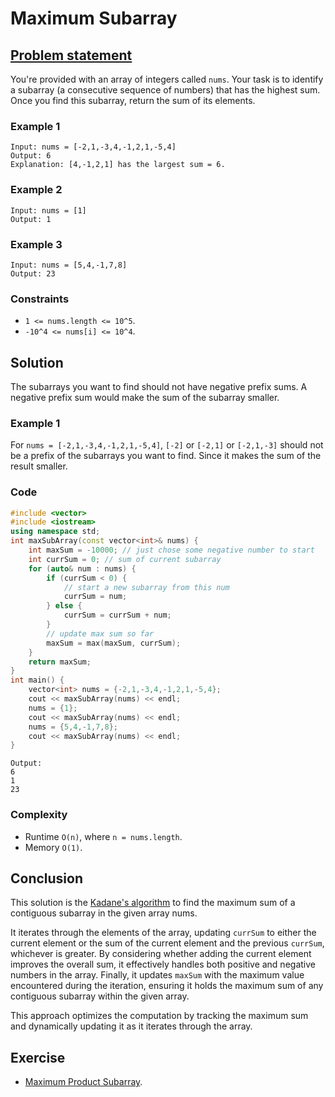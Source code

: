 # Maximum Subarray

## [Problem statement](https://leetcode.com/problems/maximum-subarray/)

You're provided with an array of integers called `nums`. Your task is to identify a subarray (a consecutive sequence of numbers) that has the highest sum. Once you find this subarray, return the sum of its elements.



### Example 1
```text
Input: nums = [-2,1,-3,4,-1,2,1,-5,4]
Output: 6
Explanation: [4,-1,2,1] has the largest sum = 6.
```

### Example 2
```text
Input: nums = [1]
Output: 1
```

### Example 3
```text
Input: nums = [5,4,-1,7,8]
Output: 23
```

### Constraints

* `1 <= nums.length <= 10^5`.
* `-10^4 <= nums[i] <= 10^4`.
 
## Solution

The subarrays you want to find should not have negative prefix sums. A negative prefix sum would make the sum of the subarray smaller.

### Example 1
For `nums = [-2,1,-3,4,-1,2,1,-5,4]`, `[-2]` or `[-2,1]` or `[-2,1,-3]` should not be a prefix of the subarrays you want to find. Since it makes the sum of the result smaller.

### Code

```cpp
#include <vector>
#include <iostream>
using namespace std;
int maxSubArray(const vector<int>& nums) {
    int maxSum = -10000; // just chose some negative number to start
    int currSum = 0; // sum of current subarray
    for (auto& num : nums) {
        if (currSum < 0) {
            // start a new subarray from this num
            currSum = num;
        } else {
            currSum = currSum + num;
        }
        // update max sum so far
        maxSum = max(maxSum, currSum);
    }
    return maxSum;
}
int main() {
    vector<int> nums = {-2,1,-3,4,-1,2,1,-5,4};
    cout << maxSubArray(nums) << endl;
    nums = {1};
    cout << maxSubArray(nums) << endl;
    nums = {5,4,-1,7,8};
    cout << maxSubArray(nums) << endl;
}
```
```text
Output:
6
1
23
```

### Complexity
* Runtime `O(n)`, where `n = nums.length`.
* Memory `O(1)`.

## Conclusion

This solution is the [Kadane's algorithm](https://en.wikipedia.org/wiki/Maximum_subarray_problem#Kadane's_algorithm) to find the maximum sum of a contiguous subarray in the given array nums. 



It iterates through the elements of the array, updating `currSum` to either the current element or the sum of the current element and the previous `currSum`, whichever is greater. By considering whether adding the current element improves the overall sum, it effectively handles both positive and negative numbers in the array. Finally, it updates `maxSum` with the maximum value encountered during the iteration, ensuring it holds the maximum sum of any contiguous subarray within the given array. 

This approach optimizes the computation by tracking the maximum sum and dynamically updating it as it iterates through the array.

## Exercise
- [Maximum Product Subarray](https://leetcode.com/problems/maximum-product-subarray/).

